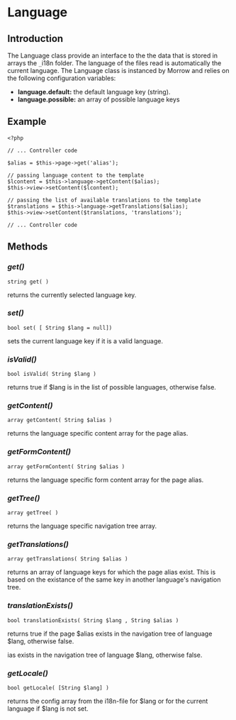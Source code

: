 # Language #



## Introduction ##

The Language class provide an interface to the the data that is stored in arrays the `_`i18n folder. The language of the files read is automatically the current language.
The Language class is instanced by Morrow and relies on the following configuration variables:

  * **language.default:** the default language key (string).
  * **language.possible:** an array of possible language keys

## Example ##
```
<?php

// ... Controller code
 
$alias = $this->page->get('alias');
 
// passing language content to the template
$lcontent = $this->language->getContent($alias);
$this->view->setContent($lcontent);
 
// passing the list of available translations to the template
$translations = $this->language->getTranslations($alias);
$this->view->setContent($translations, 'translations');
 
// ... Controller code
```

## Methods ##

### _get()_ ###
```
string get( )
```
returns the currently selected language key.

### _set()_ ###
```
bool set( [ String $lang = null])
```
sets the current language key if it is a valid language.

### _isValid()_ ###
```
bool isValid( String $lang )
```
returns true if $lang is in the list of possible languages, otherwise false.

### _getContent()_ ###
```
array getContent( String $alias )
```
returns the language specific content array for the page alias.

### _getFormContent()_ ###
```
array getFormContent( String $alias )
```
returns the language specific form content array for the page alias.

### _getTree()_ ###
```
array getTree( )
```
returns the language specific navigation tree array.

### _getTranslations()_ ###
```
array getTranslations( String $alias )
```
returns an array of language keys for which the page alias exist. This is based on the existance of the same key in another language's navigation tree.

### _translationExists()_ ###
```
bool translationExists( String $lang , String $alias )
```
returns true if the page $alias exists in the navigation tree of language $lang, otherwise false.

ias exists in the navigation tree of language $lang, otherwise false.

### _getLocale()_ ###
```
bool getLocale( [String $lang] )
```
returns the config array from the i18n-file for $lang or for the current language if $lang is not set.